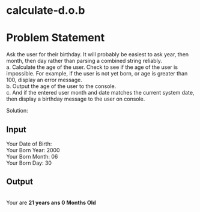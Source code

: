 # calculate-d.o.b
<h1>Problem Statement</h1>
<p> Ask the user for their birthday. It will probably be easiest to ask year, then month, then day rather than parsing a combined string reliably. <br>a.      Calculate the age of the user. Check to see if the age of the user is impossible. For example, if the user is not yet born, or age is greater than 100, display an error message. <br>b.      Output the age of the user to the console. <br>c.       And if the entered user month and date matches the current system date, then display a birthday message to the user on console.</p>
<p>Solution: <a href="https://github.com/Winay-Chowdary66/calculate-d.o.b/blob/main/calculate-d.o.b.java" title="Source Code"></a></p>
<h2>Input</h2>
<p>Your Date of Birth: <br> Your Born Year: 2000<br> Your Born Month: 06 <br> Your Born Day: 30 </p>
<h2>Output</h2>
<p><br> Your are <b>21 years ans 0 Months Old</b><p>
